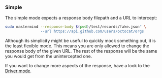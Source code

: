 ### Simple

The simple mode expects a response body filepath and a URL to intercept:

```sh
sudo mastermind --response-body $(pwd)/test/records/fake.json" \
                --url https://api.github.com/users/octocat/orgs
```

Although its simplicity might be useful to quickly mock something out, it is
the least flexible mode.  This means you are only allowed to change the
response body of the given URL.  The rest of the response will be the same
you would get from the unintercepted one.

If you want to change more aspects of the response, have a look to the
[Driver mode](driver-mode.md).
